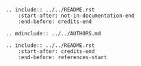 ```{eval-rst}
.. include:: ../../README.rst
    :start-after: not-in-documentation-end
    :end-before: credits-end
```

```{eval-rst}
.. mdinclude:: ../../AUTHORS.md
```

```{eval-rst}
.. include:: ../../README.rst
    :start-after: credits-end
    :end-before: references-start
```
